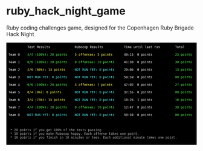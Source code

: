 # ruby_hack_night_game
Ruby coding challenges game, designed for the Copenhagen Ruby Brigade Hack Night


![alt text](Screenshot_20180509_094640.png)
